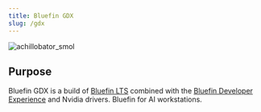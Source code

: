 ```yaml
---
title: Bluefin GDX
slug: /gdx
---
```


![achillobator_smol](https://github.com/user-attachments/assets/76d1a3ee-92e7-4d2e-88b6-0aebdb0b447d)

## Purpose

Bluefin GDX is a build of [Bluefin LTS](/lts) combined with the [Bluefin Developer Experience](/bluefin-dx) and Nvidia drivers. Bluefin for AI workstations. 
